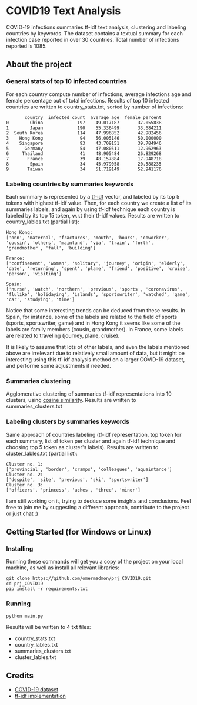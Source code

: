 # COVID19 Text Analysis

COVID-19 infections summaries tf-idf text analysis, clustering and labeling countries by keywords.
The dataset contains a textual summary for each infection case reported in over 30 countries.
Total number of infections reported is 1085.

## About the project

### General stats of top 10 infected countries

For each country compute number of infections, average infections age and female percentage out of total infections.
Results of top 10 infected countries are written to country_stats.txt, sorted by number of infections:

```
       country  infected_count  average_age  female_percent
0        China             197    49.017187       37.055838
1        Japan             190    55.336499       33.684211
2  South Korea             114    47.996852       42.982456
3    Hong Kong              94    56.005146       50.000000
4    Singapore              93    43.709151       39.784946
5      Germany              54    47.080511       12.962963
6     Thailand              41    48.905484       26.829268
7       France              39    48.157884       17.948718
8        Spain              34    45.979058       20.588235
9       Taiwan              34    51.719149       52.941176
```

### Labeling countries by summaries keywords

Each summary is represented by a [tf-idf](https://en.wikipedia.org/wiki/Tf%E2%80%93idf) vector, and labeled by its top 5 tokens with highest tf-idf value. Then, for each country we create a list of its summaries labels, and again by using tf-idf technique each country is labeled by its top 15 token, w.r.t their tf-idf values.
Results are written to country_lables.txt (partial list):

```
Hong Kong:
['onn', 'maternal', 'fractures', 'mouth', 'hours', 'coworker', 'cousin', 'others', 'mainland', 'via', 'train', 'forth', 'grandmother', 'fall', 'building']

France:
['confinement', 'woman', 'solitary', 'journey', 'origin', 'elderly', 'date', 'returning', 'spent', 'plane', 'friend', 'positive', 'cruise', 'person', 'visiting']

Spain:
['nurse', 'watch', 'northern', 'previous', 'sports', 'coronavirus', 'flulike', 'holidaying', 'islands', 'sportswriter', 'watched', 'game', 'car', 'studying', 'time']
```

Notice that some interesting trends can be deduced from these results. In Spain, for instance, some of the labels are related to the field of sports (sports, sportswriter, game) and in Hong Kong it seems like some of the labels are family members (cousin, grandmother).
In France, some labels are related to traveling (journey, plane, cruise).

It is likely to assume that lots of other labels, and even the labels mentioned above are irrelevant due to relatively small amount of data, but it might be interesting using this tf-idf analysis method on a larger COVID-19 dataset, and performe some adjustments if needed.

### Summaries clustering

Agglomerative clustering of summaries tf-idf representations into 10 clusters, using [cosine similarity](https://en.wikipedia.org/wiki/Cosine_similarity).
Results are written to summaries_clusters.txt

### Labeling clusters by summaries keywords

Same approach of countries labeling (tf-idf representation, top token for each summary, list of token per cluster and again tf-idf technique and choosing top 5 token as cluster's labels).
Results are written to cluster_lables.txt (partial list):

```
Cluster no. 1:
['provincial', 'border', 'cramps', 'colleagues', 'aquaintance']
Cluster no. 2:
['despite', 'site', 'previous', 'ski', 'sportswriter']
Cluster no. 3:
['officers', 'princess', 'aches', 'three', 'minor']
```

I am still working on it, trying to deduce some insights and conclusions. Feel free to join me by suggesting a different approach, contribute to the project or just chat :)

## Getting Started (for Windows or Linux)

### Installing

Running these commands will get you a copy of the project on your local machine, as well as install all relevant libraries:

```
git clone https://github.com/omermadmon/prj_COVID19.git
cd prj_COVID19
pip install -r requirements.txt
```

### Running

```
python main.py
```

Results will be written to 4 txt files:
* country_stats.txt
* country_lables.txt
* summaries_clusters.txt
* cluster_lables.txt

## Credits

* [COVID-19 dataset](https://www.kaggle.com/sudalairajkumar/novel-corona-virus-2019-dataset)
* [tf-idf implementation](https://towardsdatascience.com/natural-language-processing-feature-engineering-using-tf-idf-e8b9d00e7e76)
